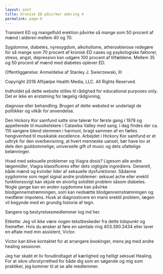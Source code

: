 ```yaml
---
layout: post
title: Kronisk ED påvirker omkring 4
permalink: page-6
---
```

<p>Transient ED og mangelfuld erektion påvirke så mange som 50 procent af mænd i alderen mellem 40 og 70.</p>
 
<p>Sygdomme, diabetes, nyresygdom, alkoholisme, atherosklerose redegøre for så mange som 70 procent af kronisk ED cases og psykologiske faktorer, stress, angst, depression kan udgøre 100 procent af tilfældene. Mellem 35 og 50 procent af mænd med diabetes oplever ED.</p>
 
<p>Offentliggørelse: Anmeldelse af Stanley J. Swierzewski, III</p>
 
<p>Copyright 2018 Afhjælpe Health Media, LLC. All Rights Reserved.</p>
 
<p>Indholdet på dette website stilles til rådighed for educational purposes only. Det er ikke en erstatning for lægelig rådgivning,</p>
 
<p>diagnose eller behandling. Brugen af dette websted er underlagt de politikker og vilkår for anvendelse.</p>
 
<p>Den Hickory Kor samfund satte sine talerør for første gang i 1978 og appellerede til musikelskere i Catawba Valley med sang. I dag findes der ca. 110 sangere blend stemmen i harmoni, bragt sammen af en fælles hengivenhed til musikalsk excellence. Arbejdet i Hickory Kor samfund er et udtryk for den overbevisning, at hvert menneske uanset, bør have lov at dele den guddommelige, universelle gift of music og dets ufattelige belønninger.</p>
 
<p>Hvad med seksuelle problemer og Viagra dosis? Ligesom alle andre lægemidler, Viagra klassificeres efter dets vigtigste ingrediens. Generelt, både mænd og kvinder lider af seksuelle dysfunktioner. Sådanne sygdomme som regel signal andre problemer: seksuel ache eller erektil funktionssvigt kan skjule en alvorlig soliditet problem såsom diabetes. Nogle gange kan en anden sygdomme kan påvirke blodgennemstrømningen, som kan nedsætte blodgennemstrømningen og medfører impotens. Husk at diagnosticere en mans erektil problem, lægen vil begynde med en grundig historie af tegn.</p>
 
<p>Sangere og bestyrelsesmedlemmer log ind her.</p>
 
<p>Etikette: Jeg vil ikke være nogen tekstbeskeder fra dette tidspunkt og fremefter. Hvis du ønsker at føre en samtale ring 403.390.3434 eller laver en aftale med min assistent, Victor.</p>
 
<p>Victor kan blive kontaktet for at arrangere bookinger, mens jeg med andre healing sessioner.</p>
 
<p>Jeg har skabt et liv forudindtaget af kærlighed og helligt seksuel Healing. For at sikre uforstyrrethed for både dig som en søgende og mig som praktiker, jeg kommer til at se alle medlemmer.</p>